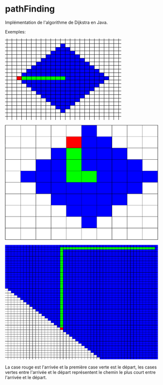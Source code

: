 # pathFinding

Implémentation de l'algorithme de Dijkstra en Java.

Exemples:

![alt text](https://github.com/alexis-chevalier/pathFinding/blob/master/img/dijkstra.PNG)

![alt text](https://github.com/alexis-chevalier/pathFinding/blob/master/img/djikstra2.PNG)

![alt text](https://github.com/alexis-chevalier/pathFinding/blob/master/img/djikstra3.PNG)

La case rouge est l'arrivée et la première case verte est le départ, les cases vertes entre l'arrivée et le départ représentent le chemin le plus court entre l'arrivée et le départ.
